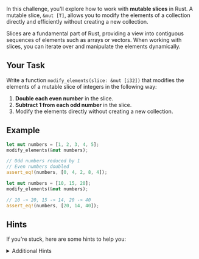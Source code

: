 In this challenge, you'll explore how to work with **mutable slices** in Rust. A mutable slice, `&mut [T]`, allows you to modify the elements of a collection directly and efficiently without creating a new collection.

Slices are a fundamental part of Rust, providing a view into contiguous sequences of elements such as arrays or vectors. When working with slices, you can iterate over and manipulate the elements dynamically.

## Your Task

Write a function `modify_elements(slice: &mut [i32])` that modifies the elements of a mutable slice of integers in the following way:

1. **Double each even number** in the slice.
2. **Subtract 1 from each odd number** in the slice.
3. Modify the elements directly without creating a new collection.

## Example

```rust
let mut numbers = [1, 2, 3, 4, 5];
modify_elements(&mut numbers);

// Odd numbers reduced by 1
// Even numbers doubled
assert_eq!(numbers, [0, 4, 2, 8, 4]);

let mut numbers = [10, 15, 20];
modify_elements(&mut numbers);

// 10 -> 20, 15 -> 14, 20 -> 40
assert_eq!(numbers, [20, 14, 40]);
```

## Hints

If you're stuck, here are some hints to help you:

<details>
    <summary>Additional Hints</summary>

- Use the `.iter_mut()` method to traverse the slice by mutable reference.
- Remember that you can check if a number is even using `num % 2 == 0`.
- Use dereferencing (`*`) to update the value pointed to by the mutable reference.
- You can use a `for` loop with mutable references for concise modification.
- The slice directly modifies the original collection it is derived from, so no need to return anything.

</details>
